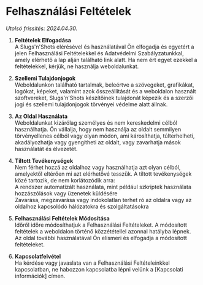 # Felhasználási Feltételek

*Utolsó frissítés: 2024.04.30.*

1. **Feltételek Elfogadása**  
A Slugs'n'Shots elérésével és használatával Ön elfogadja és egyetért a jelen Felhasználási Feltételekkel és Adatvédelmi Szabályzatunkkal, amely elérhető a lap alján található link alatt. Ha nem ért egyet ezekkel a feltételekkel, kérjük, ne használja weboldalunkat.  
  
2. **Szellemi Tulajdonjogok**  
Weboldalunkon található tartalmak, beleértve a szövegeket, grafikákat, logókat, képeket, valamint azok összeállítását és a weboldalon használt szoftvereket, Slugs'n'Shots készítőinek tulajdonát képezik és a szerzői jogi és szellemi tulajdonjogok törvényei védelme alatt állnak.  
  
3. **Az Oldal Használata**  
Weboldalunkat kizárólag személyes és nem kereskedelmi célból használhatja. Ön vállalja, hogy nem használja az oldalt semmilyen törvényellenes célból vagy olyan módon, ami károsíthatja, túlterhelheti, akadályozhatja vagy gyengítheti az oldalt, vagy zavarhatja mások használatát és élvezetét.  
  
4. **Tiltott Tevékenységek**  
Nem férhet hozzá az oldalhoz vagy használhatja azt olyan célból, amelyektől eltérően mi azt elérhetővé tesszük. A tiltott tevékenységek közé tartozik, de nem korlátozódik arra:  
A rendszer automatizált használata, mint például szkriptek használata hozzászólások vagy üzenetek küldésére  
Zavarása, megzavarása vagy indokolatlan terhet ró az oldalra vagy az oldalhoz kapcsolódó hálózatokra és szolgáltatásokra  
  
5. **Felhasználási Feltételek Módosítása**  
Időről időre módosíthatjuk a Felhasználási Feltételeket. A módosított feltételek a weboldalon történő közzététellel azonnal hatályba lépnek. Az oldal további használatával Ön elismeri és elfogadja a módosított feltételeket.  
  
6. **Kapcsolatfelvétel**  
Ha kérdése vagy javaslata van a Felhasználási Feltételeinkkel kapcsolatban, ne habozzon kapcsolatba lépni velünk a [Kapcsolati információk] címen.  
